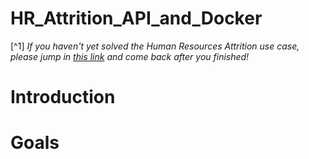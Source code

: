 # HR_Attrition_API_and_Docker

[^1] *If you haven't yet solved the Human Resources Attrition use case, please jump in [this link](https://github.com/BI4ALL/ml-usecase-classification-humanresourcesattrition) and come back after you finished!*

# Introduction

# Goals
